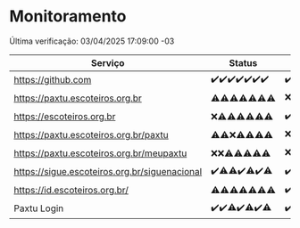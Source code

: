 # Monitoramento

Última verificação: 03/04/2025 17:09:00 -03

|Serviço|Status|Últimas 24h|
|---|---|---|
|https://github.com|<span title="2025-03-27: OK=23">✔️</span><span title="2025-03-28: OK=23">✔️</span><span title="2025-03-29: OK=23">✔️</span><span title="2025-03-30: OK=23">✔️</span><span title="2025-03-31: OK=23">✔️</span><span title="2025-04-01: OK=23">✔️</span><span title="2025-04-02: OK=19">✔️</span>|<span title="02/04/2025 17:09:00 -03 : 200">✔️</span><span title="02/04/2025 18:08:00 -03 : 200">✔️</span><span title="02/04/2025 19:08:00 -03 : 200">✔️</span><span title="02/04/2025 20:08:00 -03 : 200">✔️</span><span title="02/04/2025 21:43:00 -03 : 200">✔️</span><span title="02/04/2025 23:19:00 -03 : 200">✔️</span><span title="03/04/2025 00:25:00 -03 : 200">✔️</span><span title="03/04/2025 01:11:00 -03 : 200">✔️</span><span title="03/04/2025 02:09:00 -03 : 200">✔️</span><span title="03/04/2025 03:13:00 -03 : 200">✔️</span><span title="03/04/2025 04:09:00 -03 : 200">✔️</span><span title="03/04/2025 05:12:00 -03 : 200">✔️</span><span title="03/04/2025 06:09:00 -03 : 200">✔️</span><span title="03/04/2025 07:10:00 -03 : 200">✔️</span><span title="03/04/2025 08:07:00 -03 : 200">✔️</span><span title="03/04/2025 09:16:00 -03 : 200">✔️</span><span title="03/04/2025 10:19:00 -03 : 200">✔️</span><span title="03/04/2025 11:09:00 -03 : 200">✔️</span><span title="03/04/2025 12:09:00 -03 : 200">✔️</span><span title="03/04/2025 13:10:00 -03 : 200">✔️</span><span title="03/04/2025 14:08:00 -03 : 200">✔️</span><span title="03/04/2025 15:12:00 -03 : 200">✔️</span><span title="03/04/2025 16:07:00 -03 : 200">✔️</span><span title="03/04/2025 17:09:00 -03 : 200">✔️</span>|
|https://paxtu.escoteiros.org.br|<span title="2025-03-27: OK=8, Falhas=15">⚠️</span><span title="2025-03-28: OK=2, Falhas=21">⚠️</span><span title="2025-03-29: OK=3, Falhas=20">⚠️</span><span title="2025-03-30: OK=5, Falhas=18">⚠️</span><span title="2025-03-31: OK=4, Falhas=19">⚠️</span><span title="2025-04-01: OK=3, Falhas=20">⚠️</span><span title="2025-04-02: OK=9, Falhas=10">⚠️</span>|<span title="02/04/2025 17:09:00 -03 : 403">❌</span><span title="02/04/2025 18:08:00 -03 : 200">✔️</span><span title="02/04/2025 19:08:00 -03 : 200">✔️</span><span title="02/04/2025 20:08:00 -03 : 403">❌</span><span title="02/04/2025 21:43:00 -03 : 403">❌</span><span title="02/04/2025 23:19:00 -03 : 403">❌</span><span title="03/04/2025 00:25:00 -03 : 403">❌</span><span title="03/04/2025 01:11:00 -03 : 403">❌</span><span title="03/04/2025 02:09:00 -03 : 200">✔️</span><span title="03/04/2025 03:13:00 -03 : 200">✔️</span><span title="03/04/2025 04:09:00 -03 : 403">❌</span><span title="03/04/2025 05:12:00 -03 : 200">✔️</span><span title="03/04/2025 06:09:00 -03 : 403">❌</span><span title="03/04/2025 07:10:00 -03 : 200">✔️</span><span title="03/04/2025 08:07:00 -03 : 200">✔️</span><span title="03/04/2025 09:16:00 -03 : 200">✔️</span><span title="03/04/2025 10:19:00 -03 : 403">❌</span><span title="03/04/2025 11:09:00 -03 : 403">❌</span><span title="03/04/2025 12:09:00 -03 : 403">❌</span><span title="03/04/2025 13:10:00 -03 : 200">✔️</span><span title="03/04/2025 14:08:00 -03 : 200">✔️</span><span title="03/04/2025 15:12:00 -03 : 403">❌</span><span title="03/04/2025 16:07:00 -03 : 403">❌</span><span title="03/04/2025 17:09:00 -03 : 200">✔️</span>|
|https://escoteiros.org.br|<span title="2025-03-27: Falhas=23">❌</span><span title="2025-03-28: OK=1, Falhas=22">⚠️</span><span title="2025-03-29: OK=1, Falhas=22">⚠️</span><span title="2025-03-30: OK=1, Falhas=22">⚠️</span><span title="2025-03-31: OK=5, Falhas=18">⚠️</span><span title="2025-04-01: OK=2, Falhas=21">⚠️</span><span title="2025-04-02: OK=7, Falhas=12">⚠️</span>|<span title="02/04/2025 17:09:00 -03 : 200">✔️</span><span title="02/04/2025 18:08:00 -03 : 403">❌</span><span title="02/04/2025 19:08:00 -03 : 403">❌</span><span title="02/04/2025 20:08:00 -03 : 403">❌</span><span title="02/04/2025 21:43:00 -03 : 403">❌</span><span title="02/04/2025 23:19:00 -03 : 403">❌</span><span title="03/04/2025 00:25:00 -03 : 403">❌</span><span title="03/04/2025 01:11:00 -03 : 403">❌</span><span title="03/04/2025 02:09:00 -03 : 403">❌</span><span title="03/04/2025 03:13:00 -03 : 403">❌</span><span title="03/04/2025 04:09:00 -03 : 200">✔️</span><span title="03/04/2025 05:12:00 -03 : 403">❌</span><span title="03/04/2025 06:09:00 -03 : 403">❌</span><span title="03/04/2025 07:10:00 -03 : 403">❌</span><span title="03/04/2025 08:07:00 -03 : 200">✔️</span><span title="03/04/2025 09:16:00 -03 : 403">❌</span><span title="03/04/2025 10:19:00 -03 : 403">❌</span><span title="03/04/2025 11:09:00 -03 : 403">❌</span><span title="03/04/2025 12:09:00 -03 : 200">✔️</span><span title="03/04/2025 13:10:00 -03 : 403">❌</span><span title="03/04/2025 14:08:00 -03 : 200">✔️</span><span title="03/04/2025 15:12:00 -03 : 403">❌</span><span title="03/04/2025 16:07:00 -03 : 403">❌</span><span title="03/04/2025 17:09:00 -03 : 200">✔️</span>|
|https://paxtu.escoteiros.org.br/paxtu|<span title="2025-03-27: OK=2, Falhas=21">⚠️</span><span title="2025-03-28: OK=2, Falhas=21">⚠️</span><span title="2025-03-29: Falhas=23">❌</span><span title="2025-03-30: OK=1, Falhas=22">⚠️</span><span title="2025-03-31: OK=3, Falhas=20">⚠️</span><span title="2025-04-01: OK=9, Falhas=14">⚠️</span><span title="2025-04-02: OK=2, Falhas=17">⚠️</span>|<span title="02/04/2025 17:09:00 -03 : 403">❌</span><span title="02/04/2025 18:08:00 -03 : 403">❌</span><span title="02/04/2025 19:08:00 -03 : 403">❌</span><span title="02/04/2025 20:08:00 -03 : 200">✔️</span><span title="02/04/2025 21:43:00 -03 : 403">❌</span><span title="02/04/2025 23:19:00 -03 : 403">❌</span><span title="03/04/2025 00:25:00 -03 : 200">✔️</span><span title="03/04/2025 01:11:00 -03 : 403">❌</span><span title="03/04/2025 02:09:00 -03 : 403">❌</span><span title="03/04/2025 03:13:00 -03 : 200">✔️</span><span title="03/04/2025 04:09:00 -03 : 200">✔️</span><span title="03/04/2025 05:12:00 -03 : 403">❌</span><span title="03/04/2025 06:09:00 -03 : 403">❌</span><span title="03/04/2025 07:10:00 -03 : 200">✔️</span><span title="03/04/2025 08:07:00 -03 : 200">✔️</span><span title="03/04/2025 09:16:00 -03 : 403">❌</span><span title="03/04/2025 10:19:00 -03 : 200">✔️</span><span title="03/04/2025 11:09:00 -03 : 403">❌</span><span title="03/04/2025 12:09:00 -03 : 403">❌</span><span title="03/04/2025 13:10:00 -03 : 403">❌</span><span title="03/04/2025 14:08:00 -03 : 200">✔️</span><span title="03/04/2025 15:12:00 -03 : 403">❌</span><span title="03/04/2025 16:07:00 -03 : 403">❌</span><span title="03/04/2025 17:09:00 -03 : 200">✔️</span>|
|https://paxtu.escoteiros.org.br/meupaxtu|<span title="2025-03-27: Falhas=23">❌</span><span title="2025-03-28: Falhas=23">❌</span><span title="2025-03-29: OK=1, Falhas=22">⚠️</span><span title="2025-03-30: OK=1, Falhas=22">⚠️</span><span title="2025-03-31: OK=2, Falhas=21">⚠️</span><span title="2025-04-01: OK=4, Falhas=19">⚠️</span><span title="2025-04-02: OK=5, Falhas=14">⚠️</span>|<span title="02/04/2025 17:09:00 -03 : 403">❌</span><span title="02/04/2025 18:08:00 -03 : 403">❌</span><span title="02/04/2025 19:08:00 -03 : 403">❌</span><span title="02/04/2025 20:08:00 -03 : 403">❌</span><span title="02/04/2025 21:43:00 -03 : 403">❌</span><span title="02/04/2025 23:19:00 -03 : 403">❌</span><span title="03/04/2025 00:25:00 -03 : 200">✔️</span><span title="03/04/2025 01:11:00 -03 : 403">❌</span><span title="03/04/2025 02:09:00 -03 : 403">❌</span><span title="03/04/2025 03:13:00 -03 : 403">❌</span><span title="03/04/2025 04:09:00 -03 : 200">✔️</span><span title="03/04/2025 05:12:00 -03 : 403">❌</span><span title="03/04/2025 06:09:00 -03 : 200">✔️</span><span title="03/04/2025 07:10:00 -03 : 403">❌</span><span title="03/04/2025 08:07:00 -03 : 403">❌</span><span title="03/04/2025 09:16:00 -03 : 200">✔️</span><span title="03/04/2025 10:19:00 -03 : 403">❌</span><span title="03/04/2025 11:09:00 -03 : 403">❌</span><span title="03/04/2025 12:09:00 -03 : 403">❌</span><span title="03/04/2025 13:10:00 -03 : 403">❌</span><span title="03/04/2025 14:08:00 -03 : 200">✔️</span><span title="03/04/2025 15:12:00 -03 : 0">❌</span><span title="03/04/2025 16:07:00 -03 : 200">✔️</span><span title="03/04/2025 17:09:00 -03 : 403">❌</span>|
|https://sigue.escoteiros.org.br/siguenacional|<span title="2025-03-27: OK=23">✔️</span><span title="2025-03-28: OK=22, Falhas=1">⚠️</span><span title="2025-03-29: OK=22, Falhas=1">⚠️</span><span title="2025-03-30: OK=23">✔️</span><span title="2025-03-31: OK=22, Falhas=1">⚠️</span><span title="2025-04-01: OK=23">✔️</span><span title="2025-04-02: OK=18, Falhas=1">⚠️</span>|<span title="02/04/2025 17:09:00 -03 : 200">✔️</span><span title="02/04/2025 18:08:00 -03 : 200">✔️</span><span title="02/04/2025 19:08:00 -03 : 200">✔️</span><span title="02/04/2025 20:08:00 -03 : 200">✔️</span><span title="02/04/2025 21:43:00 -03 : 200">✔️</span><span title="02/04/2025 23:19:00 -03 : 200">✔️</span><span title="03/04/2025 00:25:00 -03 : 200">✔️</span><span title="03/04/2025 01:11:00 -03 : 200">✔️</span><span title="03/04/2025 02:09:00 -03 : 200">✔️</span><span title="03/04/2025 03:13:00 -03 : 200">✔️</span><span title="03/04/2025 04:09:00 -03 : 200">✔️</span><span title="03/04/2025 05:12:00 -03 : 200">✔️</span><span title="03/04/2025 06:09:00 -03 : 200">✔️</span><span title="03/04/2025 07:10:00 -03 : 200">✔️</span><span title="03/04/2025 08:07:00 -03 : 200">✔️</span><span title="03/04/2025 09:16:00 -03 : 200">✔️</span><span title="03/04/2025 10:19:00 -03 : 200">✔️</span><span title="03/04/2025 11:09:00 -03 : 200">✔️</span><span title="03/04/2025 12:09:00 -03 : 200">✔️</span><span title="03/04/2025 13:10:00 -03 : 200">✔️</span><span title="03/04/2025 14:08:00 -03 : 200">✔️</span><span title="03/04/2025 15:12:00 -03 : 0">❌</span><span title="03/04/2025 16:07:00 -03 : 200">✔️</span><span title="03/04/2025 17:09:00 -03 : 200">✔️</span>|
|https://id.escoteiros.org.br/|<span title="2025-03-27: OK=7, Falhas=16">⚠️</span><span title="2025-03-28: OK=6, Falhas=17">⚠️</span><span title="2025-03-29: OK=4, Falhas=19">⚠️</span><span title="2025-03-30: OK=4, Falhas=19">⚠️</span><span title="2025-03-31: OK=5, Falhas=18">⚠️</span><span title="2025-04-01: OK=9, Falhas=14">⚠️</span><span title="2025-04-02: OK=9, Falhas=10">⚠️</span>|<span title="02/04/2025 17:09:00 -03 : 200">✔️</span><span title="02/04/2025 18:08:00 -03 : 200">✔️</span><span title="02/04/2025 19:08:00 -03 : 403">❌</span><span title="02/04/2025 20:08:00 -03 : 403">❌</span><span title="02/04/2025 21:43:00 -03 : 200">✔️</span><span title="02/04/2025 23:19:00 -03 : 200">✔️</span><span title="03/04/2025 00:25:00 -03 : 200">✔️</span><span title="03/04/2025 01:11:00 -03 : 403">❌</span><span title="03/04/2025 02:09:00 -03 : 200">✔️</span><span title="03/04/2025 03:13:00 -03 : 403">❌</span><span title="03/04/2025 04:09:00 -03 : 403">❌</span><span title="03/04/2025 05:12:00 -03 : 200">✔️</span><span title="03/04/2025 06:09:00 -03 : 200">✔️</span><span title="03/04/2025 07:10:00 -03 : 403">❌</span><span title="03/04/2025 08:07:00 -03 : 200">✔️</span><span title="03/04/2025 09:16:00 -03 : 200">✔️</span><span title="03/04/2025 10:19:00 -03 : 403">❌</span><span title="03/04/2025 11:09:00 -03 : 403">❌</span><span title="03/04/2025 12:09:00 -03 : 403">❌</span><span title="03/04/2025 13:10:00 -03 : 403">❌</span><span title="03/04/2025 14:08:00 -03 : 200">✔️</span><span title="03/04/2025 15:12:00 -03 : 403">❌</span><span title="03/04/2025 16:07:00 -03 : 200">✔️</span><span title="03/04/2025 17:09:00 -03 : 200">✔️</span>|
|Paxtu Login|<span title="2025-03-27: OK=23">✔️</span><span title="2025-03-28: OK=23">✔️</span><span title="2025-03-29: OK=22, Falhas=1">⚠️</span><span title="2025-03-30: OK=23">✔️</span><span title="2025-03-31: OK=22, Falhas=1">⚠️</span><span title="2025-04-01: OK=23">✔️</span><span title="2025-04-02: OK=18, Falhas=1">⚠️</span>|<span title="02/04/2025 17:09:00 -03 : 200">✔️</span><span title="02/04/2025 18:08:00 -03 : 200">✔️</span><span title="02/04/2025 19:08:00 -03 : 200">✔️</span><span title="02/04/2025 20:08:00 -03 : 200">✔️</span><span title="02/04/2025 21:43:00 -03 : 200">✔️</span><span title="02/04/2025 23:19:00 -03 : 200">✔️</span><span title="03/04/2025 00:25:00 -03 : 200">✔️</span><span title="03/04/2025 01:11:00 -03 : 200">✔️</span><span title="03/04/2025 02:09:00 -03 : 200">✔️</span><span title="03/04/2025 03:13:00 -03 : 200">✔️</span><span title="03/04/2025 04:09:00 -03 : 200">✔️</span><span title="03/04/2025 05:12:00 -03 : 200">✔️</span><span title="03/04/2025 06:09:00 -03 : 200">✔️</span><span title="03/04/2025 07:10:00 -03 : 200">✔️</span><span title="03/04/2025 08:07:00 -03 : 200">✔️</span><span title="03/04/2025 09:16:00 -03 : 200">✔️</span><span title="03/04/2025 10:19:00 -03 : 200">✔️</span><span title="03/04/2025 11:09:00 -03 : 200">✔️</span><span title="03/04/2025 12:09:00 -03 : 200">✔️</span><span title="03/04/2025 13:10:00 -03 : 200">✔️</span><span title="03/04/2025 14:08:00 -03 : 200">✔️</span><span title="03/04/2025 15:12:00 -03 : 502">❌</span><span title="03/04/2025 16:07:00 -03 : 200">✔️</span><span title="03/04/2025 17:09:00 -03 : 200">✔️</span>|
